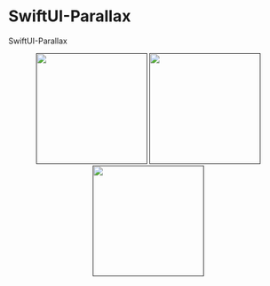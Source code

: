 # SwiftUI-Parallax
SwiftUI-Parallax



 <p align="center"> 
<a href = ""><img src="https://github.com/mahmut-salih-cicek/SwiftUI-Parallax/blob/main/SwiftUI-Parallax/RPReplay_Final1653491381.gif" width="200px"></a>
<a href = ""><img src="https://github.com/mahmut-salih-cicek/Swift-UI-Login-App/blob/main/ss/Screen%20Shot%202022-05-09%20at%2023.19.44.png?raw=true" width="200px"></a>
<a href = ""><img src="https://github.com/mahmut-salih-cicek/Swift-UI-Login-App/blob/main/ss/Screen%20Shot%202022-05-09%20at%2023.19.49.png?raw=true" width="200px"></a>


</p>
